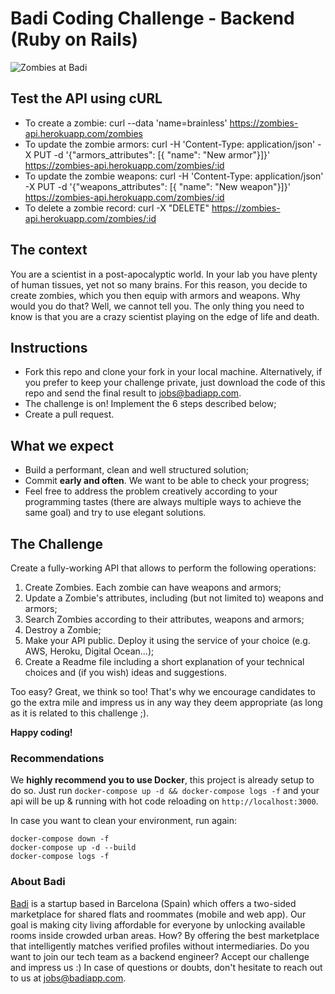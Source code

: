 # Badi Coding Challenge - Backend (Ruby on Rails)
![Zombies at Badi](https://user-images.githubusercontent.com/4199523/33260366-e54216aa-d35f-11e7-8442-8d9e1cd67d88.jpg)

## Test the API using cURL
* To create a zombie: curl --data 'name=brainless' https://zombies-api.herokuapp.com/zombies
* To update the zombie armors: curl -H 'Content-Type: application/json' -X PUT -d '{"armors_attributes": [{ "name": "New armor"}]}' https://zombies-api.herokuapp.com/zombies/:id
* To update the zombie weapons: curl -H 'Content-Type: application/json' -X PUT -d '{"weapons_attributes": [{ "name": "New weapon"}]}' https://zombies-api.herokuapp.com/zombies/:id
* To delete a zombie record: curl -X "DELETE" https://zombies-api.herokuapp.com/zombies/:id

## The context
You are a scientist in a post-apocalyptic world. In your lab you have plenty of human tissues, yet not so many brains. For this reason, you decide to create zombies, which you then equip with armors and weapons. Why would you do that? Well, we cannot tell you. The only thing you need to know is that you are a crazy scientist playing on the edge of life and death.

## Instructions

* Fork this repo and clone your fork in your local machine. Alternatively, if you prefer to keep your challenge private, just download the code of this repo and send the final result to jobs@badiapp.com.
* The challenge is on! Implement the 6 steps described below;
* Create a pull request. 

## What we expect
* Build a performant, clean and well structured solution;
* Commit **early and often**. We want to be able to check your progress;
* Feel free to address the problem creatively according to your programming tastes (there are always multiple ways to achieve the same goal) and try to use elegant solutions. 

## The Challenge

Create a fully-working API that allows to perform the following operations:

1. Create Zombies. Each zombie can have weapons and armors;
2. Update a Zombie's attributes, including (but not limited to) weapons and armors;
4. Search Zombies according to their attributes, weapons and armors;
3. Destroy a Zombie;
5. Make your API public. Deploy it using the service of your choice (e.g. AWS, Heroku, Digital Ocean...);
6. Create a Readme file including a short explanation of your technical choices and (if you wish) ideas and suggestions.

Too easy? Great, we think so too!
That's why we encourage candidates to go the extra mile and impress us in any way they deem appropriate (as long as it is related to this challenge ;).

**Happy coding!**

### Recommendations
We **highly recommend you to use Docker**, this project is already setup to do so.
Just run `docker-compose up -d && docker-compose logs -f` and your api will be up & running with hot code reloading on `http://localhost:3000`.

In case you want to clean your environment, run again:

```
docker-compose down -f
docker-compose up -d --build
docker-compose logs -f
```

### About Badi
[Badi](https://www.crunchbase.com/organization/badi) is a startup based in Barcelona (Spain) which offers a two-sided marketplace for shared flats and roommates (mobile and web app). 
Our goal is making city living affordable for everyone by unlocking available rooms inside crowded urban areas. How? By offering the best marketplace that intelligently matches verified profiles without intermediaries. 
Do you want to join our tech team as a backend engineer? Accept our challenge and impress us :)
In case of questions or doubts, don't hesitate to reach out to us at jobs@badiapp.com.
